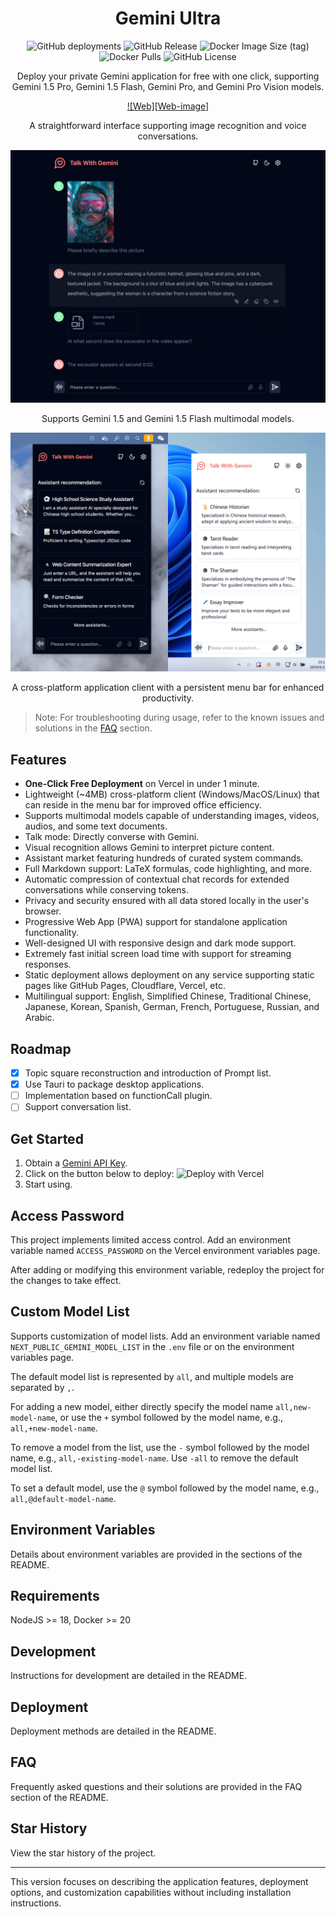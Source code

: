 
<div align="center">
<h1 align="center">Gemini Ultra</h1>

![GitHub deployments](https://img.shields.io/github/deployments/Amery2010/TalkWithGemini/Production)
![GitHub Release](https://img.shields.io/github/v/release/Amery2010/TalkWithGemini)
![Docker Image Size (tag)](https://img.shields.io/docker/image-size/xiangfa/talk-with-gemini/latest)
![Docker Pulls](https://img.shields.io/docker/pulls/xiangfa/talk-with-gemini)
![GitHub License](https://img.shields.io/github/license/Amery2010/TalkWithGemini)

Deploy your private Gemini application for free with one click, supporting Gemini 1.5 Pro, Gemini 1.5 Flash, Gemini Pro, and Gemini Pro Vision models.


[![Web][Web-image]][web-url]



[web-url]: https://gemini-ultra-iota.vercel.app/



A straightforward interface supporting image recognition and voice conversations.



![Gemini 1.5 Flash](./public/screenshots/pc-screenshot-1.png)

Supports Gemini 1.5 and Gemini 1.5 Flash multimodal models.


![Tray app](./docs/images/trayapp.png)

A cross-platform application client with a persistent menu bar for enhanced productivity.



</div>

> Note: For troubleshooting during usage, refer to the known issues and solutions in the [FAQ](#FAQ) section.



## Features

- **One-Click Free Deployment** on Vercel in under 1 minute.
- Lightweight (~4MB) cross-platform client (Windows/MacOS/Linux) that can reside in the menu bar for improved office efficiency.
- Supports multimodal models capable of understanding images, videos, audios, and some text documents.
- Talk mode: Directly converse with Gemini.
- Visual recognition allows Gemini to interpret picture content.
- Assistant market featuring hundreds of curated system commands.
- Full Markdown support: LaTeX formulas, code highlighting, and more.
- Automatic compression of contextual chat records for extended conversations while conserving tokens.
- Privacy and security ensured with all data stored locally in the user's browser.
- Progressive Web App (PWA) support for standalone application functionality.
- Well-designed UI with responsive design and dark mode support.
- Extremely fast initial screen load time with support for streaming responses.
- Static deployment allows deployment on any service supporting static pages like GitHub Pages, Cloudflare, Vercel, etc.
- Multilingual support: English, Simplified Chinese, Traditional Chinese, Japanese, Korean, Spanish, German, French, Portuguese, Russian, and Arabic.

## Roadmap

- [x] Topic square reconstruction and introduction of Prompt list.
- [x] Use Tauri to package desktop applications.
- [ ] Implementation based on functionCall plugin.
- [ ] Support conversation list.

## Get Started

1. Obtain a [Gemini API Key](https://aistudio.google.com/app/apikey).
2. Click on the button below to deploy:
   ![Deploy with Vercel](https://vercel.com/button)
3. Start using.

## Access Password

This project implements limited access control. Add an environment variable named `ACCESS_PASSWORD` on the Vercel environment variables page.

After adding or modifying this environment variable, redeploy the project for the changes to take effect.

## Custom Model List

Supports customization of model lists. Add an environment variable named `NEXT_PUBLIC_GEMINI_MODEL_LIST` in the `.env` file or on the environment variables page.

The default model list is represented by `all`, and multiple models are separated by `,`.

For adding a new model, either directly specify the model name `all,new-model-name`, or use the `+` symbol followed by the model name, e.g., `all,+new-model-name`.

To remove a model from the list, use the `-` symbol followed by the model name, e.g., `all,-existing-model-name`. Use `-all` to remove the default model list.

To set a default model, use the `@` symbol followed by the model name, e.g., `all,@default-model-name`.

## Environment Variables

Details about environment variables are provided in the sections of the README.

## Requirements

NodeJS >= 18, Docker >= 20

## Development

Instructions for development are detailed in the README.

## Deployment

Deployment methods are detailed in the README.

## FAQ

Frequently asked questions and their solutions are provided in the FAQ section of the README.

## Star History

View the star history of the project.

---

This version focuses on describing the application features, deployment options, and customization capabilities without including installation instructions.